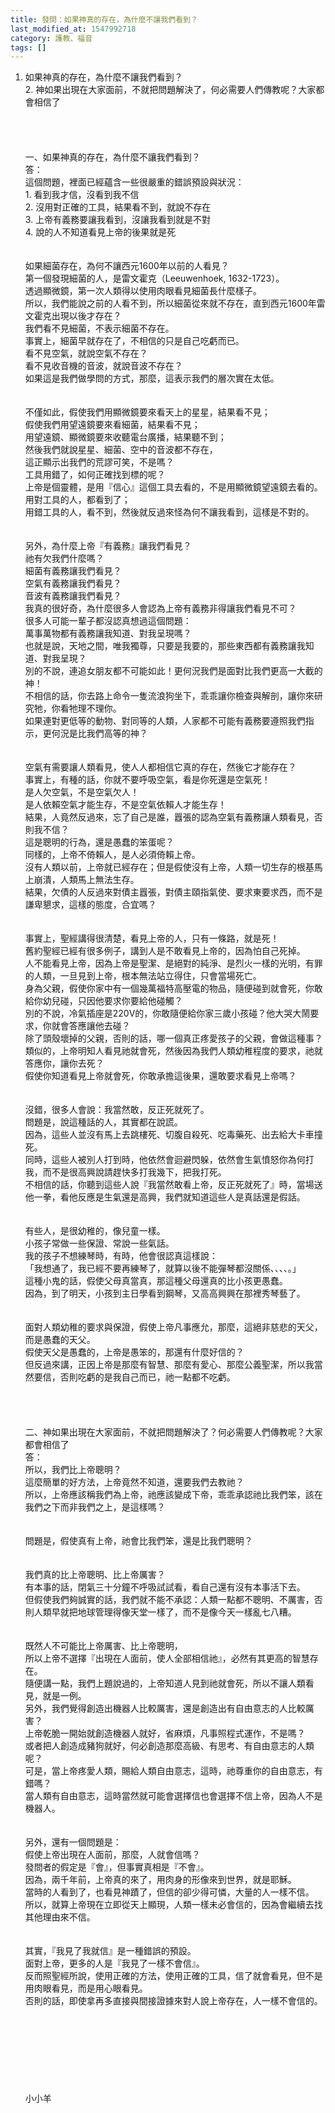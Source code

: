 ```yaml
---
title: 發問：如果神真的存在，為什麼不讓我們看到？
last_modified_at: 1547992718
category: 護教、福音
tags: []
---
```


1. 如果神真的存在，為什麼不讓我們看到？<br>2. 神如果出現在大家面前，不就把問題解決了，何必需要人們傳教呢？大家都會相信了<br><!--more--><br><br><br><br>一、如果神真的存在，為什麼不讓我們看到？<br>答：<br>這個問題，裡面已經蘊含一些很嚴重的錯誤預設與狀況：<br>1.	看到我才信，沒看到我不信<br>2.	沒用對正確的工具，結果看不到，就說不存在<br>3.	上帝有義務要讓我看到，沒讓我看到就是不對<br>4.	說的人不知道看見上帝的後果就是死<br><br><br>如果細菌存在，為何不讓西元1600年以前的人看見？<br>第一個發現細菌的人，是雷文霍克（Leeuwenhoek, 1632-1723）。<br>透過顯微鏡，第一次人類得以使用肉眼看見細菌長什麼樣子。<br>所以，我們能說之前的人看不到，所以細菌從來就不存在，直到西元1600年雷文霍克出現以後才存在？<br>我們看不見細菌，不表示細菌不存在。<br>事實上，細菌早就存在了，不相信的只是自己吃虧而已。<br>看不見空氣，就說空氣不存在？<br>看不見收音機的音波，就說音波不存在？<br>如果這是我們做學問的方式，那麼，這表示我們的層次實在太低。<br><br><br>不僅如此，假使我們用顯微鏡要來看天上的星星，結果看不見；<br>假使我們用望遠鏡要來看細菌，結果看不見；<br>用望遠鏡、顯微鏡要來收聽電台廣播，結果聽不到；<br>然後我們就說星星、細菌、空中的音波都不存在，<br>這正顯示出我們的荒謬可笑，不是嗎？<br>工具用錯了，如何正確找到標的呢？<br>上帝是個靈體，是用『信心』這個工具去看的，不是用顯微鏡望遠鏡去看的。<br>用對工具的人，都看到了；<br>用錯工具的人，看不到，然後就反過來怪為何不讓我看到，這樣是不對的。<br> <br><br>另外，為什麼上帝『有義務』讓我們看見？<br>祂有欠我們什麼嗎？<br>細菌有義務讓我們看見？<br>空氣有義務讓我們看見？<br>音波有義務讓我們看見？<br>我真的很好奇，為什麼很多人會認為上帝有義務非得讓我們看見不可？<br>很多人可能一輩子都沒認真想過這個問題：<br>萬事萬物都有義務讓我知道、對我呈現嗎？<br>也就是說，天地之間，唯我獨尊，只要是我要的，那些東西都有義務讓我知道、對我呈現？<br>別的不說，連追女朋友都不可能如此！更何況我們是面對比我們更高一大截的神！<br>不相信的話，你去路上命令一隻流浪狗坐下，乖乖讓你檢查與解剖，讓你來研究牠，你看牠理不理你。<br>如果連對更低等的動物、對同等的人類，人家都不可能有義務要遵照我們指示，更何況是比我們高等的神？<br><br><br>空氣有需要讓人類看見，使人人都相信它真的存在，然後它才能存在？<br>事實上，有種的話，你就不要呼吸空氣，看是你死還是空氣死！<br>是人欠空氣，不是空氣欠人！<br>是人依賴空氣才能生存，不是空氣依賴人才能生存！<br>結果，人竟然反過來，忘了自己是誰，囂張的認為空氣有義務讓人類看見，否則我不信？<br>這是聰明的行為，還是愚蠢的笨蛋呢？<br>同樣的，上帝不倚賴人，是人必須倚賴上帝。<br>沒有人類以前，上帝就已經存在；但是假使沒有上帝，人類一切生存的根基馬上崩潰，人類馬上無法生存。<br>結果，欠債的人反過來對債主囂張，對債主頤指氣使、要求東要求西，而不是謙卑懇求，這樣的態度，合宜嗎？<br><br><br>事實上，聖經講得很清楚，看見上帝的人，只有一條路，就是死！<br>舊約聖經已經有很多例子，講到人是不敢看見上帝的，因為怕自己死掉。<br>人不能看見上帝，因為上帝是聖潔、是絕對的純淨、是烈火一樣的光明，有罪的人類，一旦見到上帝，根本無法站立得住，只會當場死亡。<br>身為父親，假使你家中有一個幾萬福特高壓電的物品，隨便碰到就會死，你敢給你幼兒碰，只因他要求你要給他碰觸？<br>別的不說，冷氣插座是220V的，你敢隨便給你家三歲小孩碰？他大哭大鬧要求，你就會答應讓他去碰？<br>除了頭殼壞掉的父親，否則的話，哪一個真正疼愛孩子的父親，會做這種事？<br>類似的，上帝明知人看見祂就會死，然後因為我們人類幼稚程度的要求，祂就答應你，讓你去死？<br>假使你知道看見上帝就會死，你敢承擔這後果，還敢要求看見上帝嗎？<br><br><br>沒錯，很多人會說：我當然敢，反正死就死了。<br>問題是，說這種話的人，其實都在說謊。<br>因為，這些人並沒有馬上去跳樓死、切腹自殺死、吃毒藥死、出去給大卡車撞死。<br>同時，這些人被別人打到時，他依然會迴避閃躲，依然會生氣憤怒你為何打我，而不是很高興說請趕快多打我幾下，把我打死。<br>不相信的話，你聽到這些人說『我當然敢看上帝，反正死就死了』時，當場送他一拳，看他反應是生氣還是高興，我們就知道這些人是真話還是假話。<br><br><br>有些人，是很幼稚的，像兒童一樣。<br>小孩子常做一些保證、常說一些氣話。<br>我的孩子不想練琴時，有時，他會很認真這樣說：<br>「我想通了，我已經不要再練琴了，就算以後不能彈琴都沒關係、、、、。」<br>這種小鬼的話，假使父母真當真，那這種父母還真的比小孩更愚蠢。<br>因為，到了明天，小孩到主日學看到鋼琴，又高高興興在那裡秀琴藝了。<br><br><br>面對人類幼稚的要求與保證，假使上帝凡事應允，那麼，這絕非慈悲的天父，而是愚蠢的天父。<br>假使天父是愚蠢的，上帝是愚笨的，那還有什麼好信的？<br>但反過來講，正因上帝是那麼有智慧、那麼有愛心、那麼公義聖潔，所以我當然要信，否則吃虧的是我自己而已，祂一點都不吃虧。<br><br><br><br><br>二、神如果出現在大家面前，不就把問題解決了？何必需要人們傳教呢？大家都會相信了<br>答：<br>所以，我們比上帝聰明？<br>這麼簡單的好方法，上帝竟然不知道，還要我們去教祂？<br>所以，上帝應該稱我們為上帝，祂應該變成下帝，乖乖承認祂比我們笨，該在我們之下而非我們之上，是這樣嗎？<br><br><br>問題是，假使真有上帝，祂會比我們笨，還是比我們聰明？<br><br><br>我們真的比上帝聰明、比上帝厲害？<br>有本事的話，閉氣三十分鐘不呼吸試試看，看自己還有沒有本事活下去。<br>但假使我們夠誠實的話，我們就不能不承認：人類一點都不聰明、不厲害，否則人類早就把地球管理得像天堂一樣了，而不是像今天一樣亂七八糟。<br><br><br>既然人不可能比上帝厲害、比上帝聰明，<br>所以上帝不選擇『出現在人面前，使人全部相信祂』，必然有其更高的智慧存在。<br>隨便講一點，我們上題說過的，上帝知道人見到祂就會死，所以不讓人類看見，就是一例。<br>另外，我們覺得創造出機器人比較厲害，還是創造出有自由意志的人比較厲害？<br>上帝乾脆一開始就創造機器人就好，省麻煩，凡事照程式運作，不是嗎？<br>或者把人創造成豬狗就好，何必創造那麼高級、有思考、有自由意志的人類呢？<br>可是，當上帝疼愛人類，賜給人類自由意志，這時，祂尊重你的自由意志，有錯嗎？<br>當人類有自由意志，這時當然就可能會選擇信也會選擇不信上帝，因為人不是機器人。<br><br><br>另外，還有一個問題是：<br>假使上帝出現在人面前，那麼，人就會信嗎？<br>發問者的假定是『會』，但事實真相是『不會』。<br>因為，兩千年前，上帝真的來了，用肉身的形像來到世界，就是耶穌。<br>當時的人看到了，也看見神蹟了，但信的卻少得可憐，大量的人一樣不信。<br>所以，就算上帝現在立即從天上顯現，人類一樣未必會信的，因為會繼續去找其他理由來不信。<br><br><br>其實，『我見了我就信』是一種錯誤的預設。<br>面對上帝，更多的人是『我見了一樣不會信』。<br>反而照聖經所說，使用正確的方法，使用正確的工具，信了就會看見，但不是用肉眼看見，而是用心眼看見。<br>否則的話，即使拿再多直接與間接證據來對人說上帝存在，人一樣不會信的。<br><br><br><br><br><br><br><br><br>小小羊
